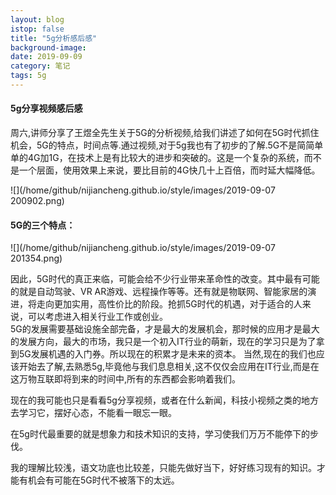 ```yaml
---
layout: blog
istop: false
title: "5g分析感后感"
background-image:
date: 2019-09-09
category: 笔记
tags: 5g
---
```


#### 5g分享视频感后感

​		周六,讲师分享了王煜全先生关于5G的分析视频,给我们讲述了如何在5G时代抓住机会，5G的特点，时间点等.通过视频,对于5g我也有了初步的了解.
​		5G不是简简单单的4G加1G，在技术上是有比较大的进步和突破的。这是一个复杂的系统，而不是一个层面，使用效果上来说，要比目前的4G快几十上百倍，而时延大幅降低。

![](/home/github/nijiancheng.github.io/style/images/2019-09-07 200902.png)

#### 5G的三个特点：

![](/home/github/nijiancheng.github.io/style/images/2019-09-07 201354.png)

​		因此，5G时代的真正来临，可能会给不少行业带来革命性的改变。其中最有可能的就是自动驾驶、VR AR游戏、远程操作等等。还有就是物联网、智能家居的演进，将走向更加实用，高性价比的阶段。抢抓5G时代的机遇，对于适合的人来说，可以考虑进入相关行业工作或创业。
​	
​		5G的发展需要基础设施全部完备，才是最大的发展机会，那时候的应用才是最大的发展方向，最大的市场，我只是一个初入IT行业的萌新，现在的学习只是为了拿到5G发展机遇的入门券。所以现在的积累才是未来的资本。
当然,现在的我们也应该开始去了解,去熟悉5g,毕竟他与我们息息相关,这不仅仅会应用在IT行业,而是在这万物互联即将到来的时间中,所有的东西都会影响着我们。

​		现在的我可能也只是看看5g分享视频，或者在什么新闻，科技小视频之类的地方去学习它，摆好心态，不能看一眼忘一眼。

​		在5g时代最重要的就是想象力和技术知识的支持，学习使我们万万不能停下的步伐。

​		我的理解比较浅，语文功底也比较差，只能先做好当下，好好练习现有的知识。才能有机会有可能在5G时代不被落下的太远。

